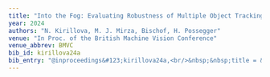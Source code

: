 ```yaml
---
title: "Into the Fog: Evaluating Robustness of Multiple Object Tracking"
year: 2024
authors: "N. Kirillova, M. J. Mirza, Bischof, H. Possegger"
venue: "In Proc. of the British Machine Vision Conference"
venue_abbrev: BMVC
bib_id: kirillova24a
bib_entry: "@inproceedings&#123;kirillova24a,<br/>&nbsp;&nbsp;title = &#123;&#123;Into the Fog: Evaluating Robustness of Multiple Object Tracking&#125;&#125;,<br/>&nbsp;&nbsp;author = &#123;Kirillova, Nadezda and Mirza, Muhammad Jehanzeb and Bischof,  and Possegger, Horst&#125;,<br/>&nbsp;&nbsp;booktitle = &#123;Proc. of the British Machine Vision Conference (BMVC)&#125;,<br/>&nbsp;&nbsp;year = &#123;2024&#125;<br/>&#125;"
---
```

